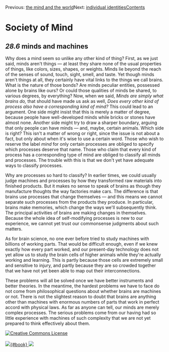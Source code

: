 <div class="chapnav">

<span class="prev">Previous: [the mind and the
world](./som-28.5.html)</span><span class="next">Next: [individual
identities](./som-28.7.html)</span><span
class="contents">[Contents](index.html)</span>
<div class="titlebar">

Society of Mind
===============

</div>

</div>

*28.6* minds and machines
-------------------------

Why does a mind seem so unlike any other kind of thing? First, as we
just said, minds aren't things — at least they share none of the usual
properties of things, like colors, sizes, shapes, or weights. Minds lie
beyond the reach of the senses of sound, touch, sight, smell, and taste.
Yet though minds aren't things at all, they certainly have vital links
to the things we call brains. What is the nature of those bonds? Are
minds peculiar entities, possessed alone by brains like ours? Or could
those qualities of minds be shared, to various degrees, by everything?
Now, when we said, *Minds are simply what brains do,* that should have
made us ask as well, *Does every other kind of process also have a
corresponding kind of mind?* This could lead to an argument. One side
might insist that this is merely a matter of degree, because people have
well-developed minds while bricks or stones have almost none. Another
side might try to draw a sharper boundary, arguing that only people can
have minds — and, maybe, certain animals. Which side is right? This
isn't a matter of wrong or right, since the issue is not about a fact,
but only about when it's wise to use a certain word. Those who wish to
reserve the label *mind* for only certain processes are obliged to
specify which processes deserve that name. Those who claim that every
kind of process has a corresponding type of mind are obliged to classify
all minds and processes. The trouble with this is that we don't yet have
adequate ways to classify processes.

Why are processes so hard to classify? In earlier times, we could
usually judge machines and processes by how they transformed raw
materials into finished products. But it makes no sense to speak of
brains as though they manufacture thoughts the way factories make cars.
The difference is that brains use processes that change themselves — and
this means we cannot separate such processes from the products they
produce. In particular, brains make memories, which change the ways
we'll subsequently think. The principal activities of brains are making
changes in themselves. Because the whole idea of self-modifying
processes is new to our experience, we cannot yet trust our commonsense
judgments about such matters.

As for brain science, no one ever before tried to study machines with
billions of working parts. That would be difficult enough, even if we
knew exactly how every part worked, and our present-day technology does
not yet allow us to study the brain cells of higher animals while
they're actually working and learning. This is partly because those
cells are extremely small and sensitive to injury, and partly because
they are so crowded together that we have not yet been able to map out
their interconnections.

These problems will all be solved once we have better instruments and
better theories. In the meantime, the hardest problems we have to face
do not come from philosophical questions about whether brains are
machines or not. There is not the slightest reason to doubt that brains
are anything other than machines with enormous numbers of parts that
work in perfect accord with physical laws. As far as anyone can tell,
our minds are merely complex processes. The serious problems come from
our having had so little experience with machines of such complexity
that we are not yet prepared to think effectively about them.

<div class="footer">

[![Creative Commons
License](http://i.creativecommons.org/l/by-nc-sa/3.0/80x15.png)](http://creativecommons.org/licenses/by-nc-sa/3.0/deed.en_US)\
\
[![](./images/som_book.jpeg){#book}
![](./images/a_logo_17.gif)](http://www.amazon.com/gp/product/0671657135?ie=UTF8&camp=1789&creativeASIN=0671657135&linkCode=xm2&tag=marvinminsky)

</div>
